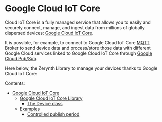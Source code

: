 # Google Cloud IoT Core

Cloud IoT Core is a fully managed service that allows you to easily and securely connect, manage, and ingest data from millions of globally dispersed devices: [Google Cloud IoT Core](https://cloud.google.com/iot-core/).

It is possible, for example, to connect to Google Cloud IoT Core [MQTT](http://mqtt.org/) Broker to send device data and process/store those data with different Google Cloud services linked to Google Cloud IoT Core through [Google Cloud Pub/Sub](https://cloud.google.com/pubsub/docs/overview).

Here below, the Zerynth Library to manage your devices thanks to Google Cloud IoT Core:


Contents:
 
 -   [Google Cloud IoT Core](https://docs.zerynth.com/latest/official/lib.googlecloud.iot/docs/index.html)
     -   [Google Cloud IoT Core Library](https://docs.zerynth.com/latest/official/lib.googlecloud.iot/docs/official_lib.googlecloud.iot_iot.html)
         -   [The Device class](https://docs.zerynth.com/latest/official/lib.googlecloud.iot/docs/official_lib.googlecloud.iot_iot.html#the-device-class)
     -   [Examples](https://docs.zerynth.com/latest/official/lib.googlecloud.iot/examples/examples.html)
         -   [Controlled publish period](https://docs.zerynth.com/latest/official/lib.googlecloud.iot/examples/examples.html#controlled-publish-period)


<!--stackedit_data:
eyJoaXN0b3J5IjpbLTEyMTQwMTg1MjBdfQ==
-->